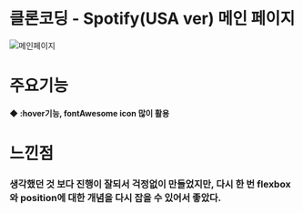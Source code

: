 # 클론코딩 - Spotify(USA ver) 메인 페이지
![메인페이지](https://user-images.githubusercontent.com/95167623/226109921-1e82c970-2238-4d31-96da-c52a1c8cb289.jpeg)
# 주요기능
#### ◆ :hover기능, fontAwesome icon 많이 활용
# 느낀점
### 생각했던 것 보다 진행이 잘되서 걱정없이 만들었지만, 다시 한 번 flexbox와 position에 대한 개념을 다시 잡을 수 있어서 좋았다.
